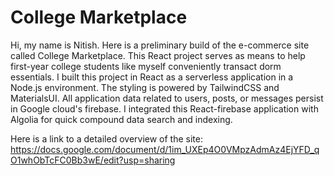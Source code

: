 # College Marketplace

Hi, my name is Nitish. Here is a preliminary build of the e-commerce site called College Marketplace. This React project serves as means to help first-year college students like myself conveniently transact dorm essentials. I built this project in React as a serverless application in a Node.js environment. The styling is powered by TailwindCSS and MaterialsUI. All application data related to users, posts, or messages persist in Google cloud's firebase. I integrated this React-firebase application with Algolia for quick compound data search and indexing.

Here is a link to a detailed overview of the site: https://docs.google.com/document/d/1im_UXEp4O0VMpzAdmAz4EjYFD_qO1whObTcFC0Bb3wE/edit?usp=sharing
